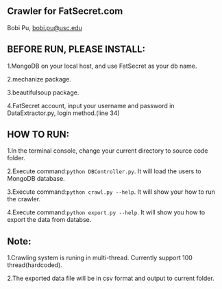 Crawler for FatSecret.com
-------------------------

Bobi Pu, bobi.pu@usc.edu


BEFORE RUN, PLEASE INSTALL:
---------------------------

1.MongoDB on your local host, and use FatSecret as your db name.

2.mechanize package.

3.beautifulsoup package.

4.FatSecret account, input your username and password in DataExtractor.py, login method.(line 34)




HOW TO RUN:
-----------

1.In the terminal console, change your current directory to source code folder.

2.Execute command:`python DBController.py`. It will load the users to MongoDB database.

3.Execute command:`python crawl.py --help`. It will show your how to run the crawler.

4.Execute command:`python export.py --help`. It will show you how to export the data from databse. 



Note:
-----
1.Crawling system is runing in multi-thread. Currently support 100 thread(hardcoded).

2.The exported data file will be in csv format and output to current folder.
